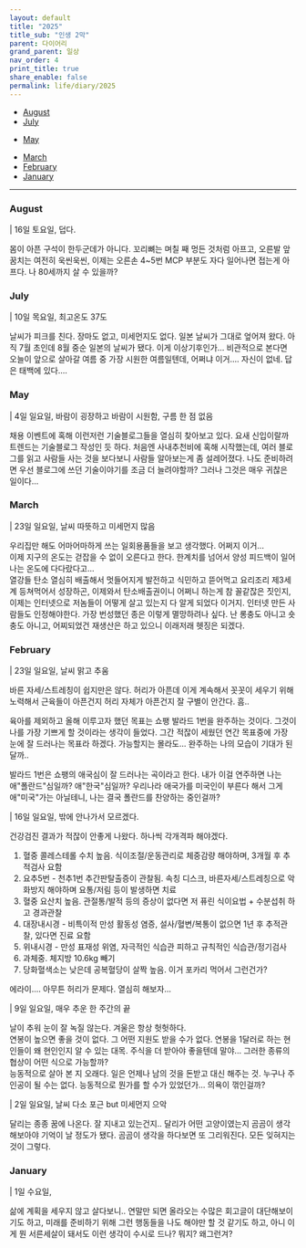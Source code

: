```yaml
---
layout: default
title: "2025"
title_sub: "인생 2막"
parent: 다이어리
grand_parent: 일상
nav_order: 4
print_title: true
share_enable: false
permalink: life/diary/2025
---
```


<style>
code {
  white-space : pre-wrap
}
</style>

<!-- - [December](#december) -->
<!-- - [November](#november) -->
<!-- - [October](#october) -->
<!-- - [September](#september) -->
- [August](#August)
- [July](#july)
<!-- - [June](#june) -->
- [May](#may)
<!-- - [April](#april) -->
- [March](#march)
- [February](#february)
- [January](#january)
  
---
  
### August  

| 16일 토요일, 덥다.  
  
몸이 아픈 구석이 한두군데가 아니다. 꼬리뼈는 며칠 째 멍든 것처럼 아프고, 오른발 앞꿈치는 여전히 욱씬욱씬, 이제는 오른손 4~5번 MCP 부분도 자다 일어나면 접는게 아프다. 나 80세까지 살 수 있을까?  

### July
  
| 10일 목요일, 최고온도 37도  
  
날씨가 피크를 친다. 장마도 없고, 미세먼지도 없다. 일본 날씨가 그대로 엎어져 왔다. 아직 7월 초인데 8월 중순 일본의 날씨가 됐다. 이게 이상기후인가... 비관적으로 본다면 오늘이 앞으로 살아갈 여름 중 가장 시원한 여름일텐데, 어쩌냐 이거.... 자신이 없네. 답은 태백에 있다....   
  
### May
  
| 4일 일요일, 바람이 굉장하고 바람이 시원함, 구름 한 점 없음  
  
채용 이벤트에 혹해 이런저런 기술블로그들을 열심히 찾아보고 있다. 요새 신입이랄까 트렌드는 기술블로그 작성인 듯 하다. 처음엔 사내추천비에 혹해 시작했는데, 여러 블로그를 읽고 사람들 사는 것을 보다보니 사람들 알아보는게 좀 설레어졌다. 나도 준비하려면 우선 블로그에 쓰던 기술이야기를 조금 더 늘려야할까? 그러나 그것은 매우 귀찮은 일이다...  
  
### March  
  
| 23일 일요일, 날씨 따뜻하고 미세먼지 많음  
  
우리집만 해도 어마어마하게 쓰는 일회용품들을 보고 생각했다. 어쩌지 이거...  
이제 지구의 온도는 걷잡을 수 없이 오른다고 한다. 한계치를 넘어서 양성 피드백이 일어나는 온도에 다다랐다고...  
열강들 탄소 열심히 배출해서 멋들어지게 발전하고 식민하고 뜯어먹고 요리조리 제3세계 등쳐먹어서 성장하곤, 이제와서 탄소배출권이니 어쩌니 하는게 참 꼴같잖은 짓인지, 이제는 인터넷으로 저놈들이 어떻게 살고 있는지 다 알게 되었다 이거지. 인터넷 만든 사람들도 인정해야한다. 가장 번성했던 종은 이렇게 멸망하려나 싶다. 난 롱충도 아니고 숏충도 아니고, 어찌되었건 재생산은 하고 있으니 이래저래 헷징은 되겠다.    

### February

| 23일 일요일, 날씨 맑고 추움

바른 자세/스트레칭이 쉽지만은 않다. 허리가 아픈데 이게 계속해서 꼿꼿이 세우기 위해 노력해서 근육들이 아픈건지 허리 자체가 아픈건지 잘 구별이 안간다. 흠..  
  
육아를 제외하고 올해 이루고자 했던 목표는 쇼팽 발라드 1번을 완주하는 것이다. 그것이 나를 가장 기쁘게 할 것이라는 생각이 들었다. 그간 적잖이 세웠던 연간 목표중에 가장 눈에 잘 드러나는 목표라 하겠다. 가능할지는 몰라도... 완주하는 나의 모습이 기대가 된달까..    
  
발라드 1번은 쇼팽의 애국심이 잘 드러나는 곡이라고 한다. 내가 이걸 연주하면 나는 애"폴란드"심일까? 애"한국"심일까? 우리나라 애국가를 미국인이 부른다 해서 그게 애"미국"가는 아닐테니, 나는 결국 폴란드를 찬양하는 중인걸까?  
  
| 16일 일요일, 밖에 안나가서 모르겠다.  
  
건강검진 결과가 적잖이 안좋게 나왔다. 하나씩 각개격파 해야겠다.  
  
1. 혈중 콜레스테롤 수치 높음. 식이조절/운동관리로 체중감량 해야하며, 3개월 후 추적검사 요함  
2. 요추5번 - 천추1번 추간판탈출증이 관찰됨. 속칭 디스크, 바른자세/스트레칭으로 악화방지 해야하며 요통/저림 등이 발생하면 치료  
3. 혈중 요산치 높음. 관절통/발적 등의 증상이 없다면 저 퓨린 식이요법 + 수분섭취 하고 경과관찰  
4. 대장내시경 - 비특이적 만성 활동성 염증, 설사/혈변/복통이 없으면 1년 후 추적관찰, 있다면 진료 요함  
5. 위내시경 - 만성 표재성 위염, 자극적인 식습관 피하고 규칙적인 식습관/정기검사  
6. 과체중. 체지방 10.6kg 빼기  
7. 당화혈색소는 낮은데 공복혈당이 살짝 높음. 이거 포카리 먹어서 그런건가?  
  
에라이.... 아무튼 허리가 문제다. 열심히 해보자... 

| 9일 일요일, 매우 추운 한 주간의 끝

날이 추워 눈이 잘 녹질 않는다. 겨울은 항상 헛헛하다.  
연봉이 높으면 좋을 것이 없다. 그 어떤 지원도 받을 수가 없다. 연봉을 1달러로 하는 현인들이 왜 현인인지 알 수 있는 대목. 주식을 더 받아야 좋을텐데 말야...  그러한 종류의 협상이 어떤 식으로 가능할까?  
능동적으로 살아 본 지 오래다. 일은 언제나 남의 것을 돈받고 대신 해주는 것. 누구나 주인공이 될 수는 없다. 능동적으로 뭔가를 할 수가 있었던가... 의욕이 꺾인걸까?  
  
| 2일 일요일, 날씨 다소 포근 but 미세먼지 으악  
  
달리는 종종 꿈에 나온다. 잘 지내고 있는건지.. 달리가 어떤 고양이였는지 곰곰이 생각해보아야 기억이 날 정도가 됐다. 곰곰이 생각을 하다보면 또 그리워진다. 모든 잊혀지는 것이 그렇다.  
  

### January

| 1일 수요일, 

삶에 계획을 세우지 않고 살다보니.. 연말만 되면 올라오는 수많은 회고글이 대단해보이기도 하고, 미래를 준비하기 위해 그런 행동들을 나도 해야만 할 것 같기도 하고, 아니 이게 뭔 서른세살이 돼서도 이런 생각이 수시로 드나? 뭐지? 왜그런겨?  
  